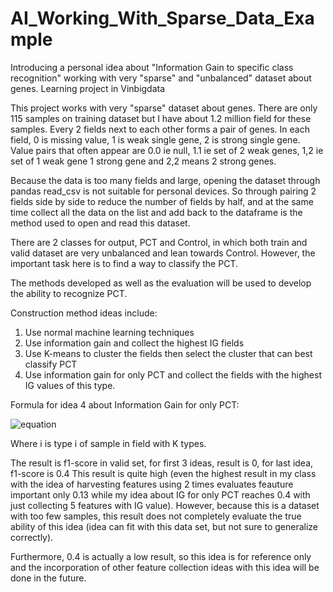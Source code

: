 # AI_Working_With_Sparse_Data_Example
 Introducing a personal idea about "Information Gain to specific class recognition" working with very "sparse" and "unbalanced" dataset about genes. Learning project in Vinbigdata
 
 This project works with very "sparse" dataset about genes. There are only 115 samples on training dataset but I have about 1.2 million field for these samples. Every 2 fields next to each other forms a pair of genes. In each field, 0 is missing value, 1 is weak single gene, 2 is strong single gene. Value pairs that often appear are 0.0 ie null, 1.1 ie set of 2 weak genes, 1,2 ie set of 1 weak gene 1 strong gene and 2,2 means 2 strong genes. 
 
 Because the data is too many fields and large, opening the dataset through pandas read_csv is not suitable for personal devices. So through pairing 2 fields side by side to reduce the number of fields by half, and at the same time collect all the data on the list and add back to the dataframe is the method used to open and read this dataset.
 
 There are 2 classes for output, PCT and Control, in which both train and valid dataset are very unbalanced and lean towards Control. However, the important task here is to find a way to classify the PCT.
 
 The methods developed as well as the evaluation will be used to develop the ability to recognize PCT.
 
 Construction method ideas include:
1. Use normal machine learning techniques
2. Use information gain and collect the highest IG fields 
3. Use K-means to cluster the fields then select the cluster that can best classify PCT
4. Use information gain for only PCT and collect the fields with the highest IG values of this type.

Formula for idea 4 about Information Gain for only PCT:

![equation](https://latex.codecogs.com/svg.image?IG_{PCT}&space;=&space;E_{const}&space;-&space;\sum_{i}^{K}\frac{No.(i_{PCT})}{No.(PCT)}*\log_{2}&space;\frac{No.(i_{PCT})}{No.(i)})

Where i is type i of sample in field with K types.

The result is f1-score in valid set, for first 3 ideas, result is 0, for last idea, f1-score is 0.4
This result is quite high (even the highest result in my class with the idea of harvesting features using 2 times evaluates feauture important only 0.13 while my idea about IG for only PCT reaches 0.4 with just collecting 5 features with IG value).
However, because this is a dataset with too few samples, this result does not completely evaluate the true ability of this idea (idea can fit with this data set, but not sure to generalize correctly).

Furthermore, 0.4 is actually a low result, so this idea is for reference only and the incorporation of other feature collection ideas with this idea will be done in the future.

